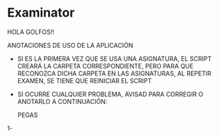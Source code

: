 # Examinator

 HOLA GOLFOS!!

 ANOTACIONES DE USO DE LA APLICACIÓN

 - SI ES LA PRIMERA VEZ QUE SE USA UNA ASIGNATURA, EL SCRIPT CREARÁ LA CARPETA CORRESPONDIENTE, PERO PARA QUE RECONOZCA DICHA CARPETA EN LAS ASIGNATURAS, AL REPETIR EXAMEN, SE TIENE QUE REINICIAR EL SCRIPT
 - SI OCURRE CUALQUIER PROBLEMA, AVISAD PARA CORREGIR O ANOTARLO A CONTINUACIÓN:

   PEGAS

1- 
